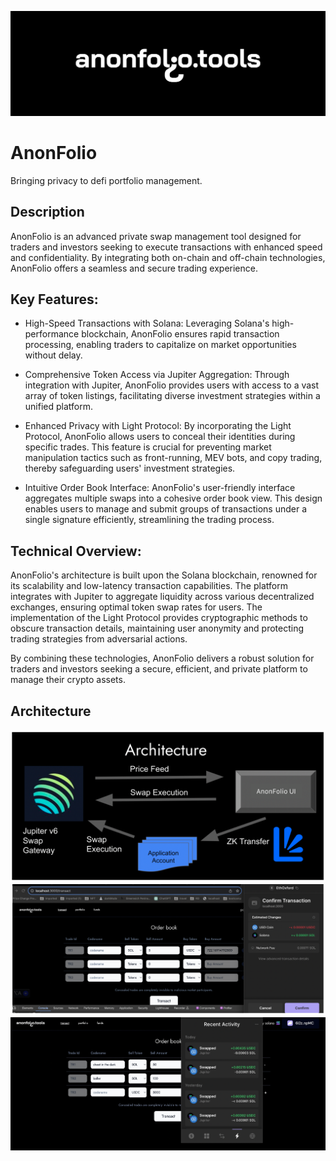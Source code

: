 ![Banner](Banner.png)

# AnonFolio
Bringing privacy to defi portfolio management.

## Description
AnonFolio is an advanced private swap management tool designed for traders and investors seeking to execute transactions with enhanced speed and confidentiality. By integrating both on-chain and off-chain technologies, AnonFolio offers a seamless and secure trading experience.

## Key Features:
- High-Speed Transactions with Solana: Leveraging Solana's high-performance blockchain, AnonFolio ensures rapid transaction processing, enabling traders to capitalize on market opportunities without delay.

- Comprehensive Token Access via Jupiter Aggregation: Through integration with Jupiter, AnonFolio provides users with access to a vast array of token listings, facilitating diverse investment strategies within a unified platform.

- Enhanced Privacy with Light Protocol: By incorporating the Light Protocol, AnonFolio allows users to conceal their identities during specific trades. This feature is crucial for preventing market manipulation tactics such as front-running, MEV bots, and copy trading, thereby safeguarding users' investment strategies.

- Intuitive Order Book Interface: AnonFolio's user-friendly interface aggregates multiple swaps into a cohesive order book view. This design enables users to manage and submit groups of transactions under a single signature efficiently, streamlining the trading process.

## Technical Overview:
AnonFolio's architecture is built upon the Solana blockchain, renowned for its scalability and low-latency transaction capabilities. The platform integrates with Jupiter to aggregate liquidity across various decentralized exchanges, ensuring optimal token swap rates for users. The implementation of the Light Protocol provides cryptographic methods to obscure transaction details, maintaining user anonymity and protecting trading strategies from adversarial actions.

By combining these technologies, AnonFolio delivers a robust solution for traders and investors seeking a secure, efficient, and private platform to manage their crypto assets.

## Architecture
![Demo1](Demo1.png)
![Demo2](Demo2.png)
![Demo3](Demo3.png)


